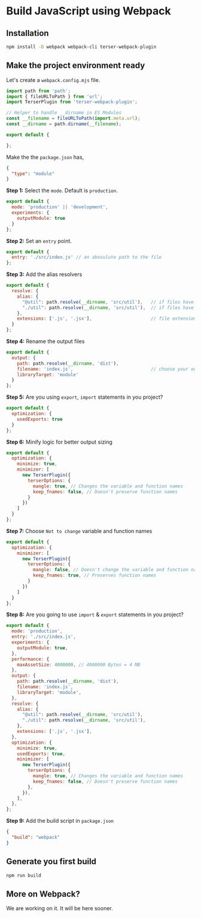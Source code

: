 # Build JavaScript using Webpack

## Installation

```sh
npm install -D webpack webpack-cli terser-webpack-plugin
```

## Make the project environment ready

Let's create a `webpack.config.mjs` file.

```mjs
import path from 'path';
import { fileURLToPath } from 'url';
import TerserPlugin from 'terser-webpack-plugin';

// Helper to handle __dirname in ES Modules
const __filename = fileURLToPath(import.meta.url);
const __dirname = path.dirname(__filename);

export default {

};
```

Make the the `package.json` has,

```json
{
  "type": "module"
}
```

**Step 1:** Select the `mode`. Default is `production`.

```mjs
export default {
  mode: 'production' || 'development',
  experiments: {
    outputModule: true
  }
};
```

**Step 2:** Set an `entry` point.

```mjs
export default {
  entry: './src/index.js' // an abosulute path to the file
};
```

**Step 3:** Add the alias resolvers

```mjs
export default {
  resolve: {
    alias: {
      "@util": path.resolve(__dirname, 'src/util'),   // if files have "@util"
      "./util": path.resolve(__dirname, 'src/util'),  // if files have "./util"
    },
    extensions: ['.js', '.jsx'],                      // file extensions are must
  }
};
```

**Step 4:** Rename the output files

```mjs
export default {
  output: {
    path: path.resolve(__dirname, 'dist'),
    filename: 'index.js',                             // choose your output filename.
    libraryTarget: 'module'
  }
};
```

**Step 5:** Are you using `export`, `import` statements in you project?

```mjs
export default {
  optimization: {
    usedExports: true
  }
};
```

**Step 6:** Minify logic for better output sizing

```mjs
export default {
  optimization: {
    minimize: true,
    minimizer: [
      new TerserPlugin({
        terserOptions: {
          mangle: true, // Changes the variable and function names
          keep_fnames: false, // Doesn't preserve function names
        }
      })
    ]
  }
};
```

**Step 7:** Choose `Not to change` variable and function names

```mjs
export default {
  optimization: {
    minimizer: [
      new TerserPlugin({
        terserOptions: {
          mangle: false, // Doesn't change the variable and function names
          keep_fnames: true, // Preserves function names
        }
      })
    ]
  }
};
```

**Step 8:** Are you going to use `import` & `export` statements in you project?

```mjs
export default {
  mode: 'production',
  entry: './src/index.js',
  experiments: {
    outputModule: true,
  },
  performance: {
    maxAssetSize: 4000000, // 4000000 Bytes = 4 MB
  },
  output: {
    path: path.resolve(__dirname, 'dist'),
    filename: 'index.js',
    libraryTarget: 'module',
  },
  resolve: {
    alias: {
      "@util": path.resolve(__dirname, 'src/util'),
      "./util": path.resolve(__dirname, 'src/util'),
    },
    extensions: ['.js', '.jsx'],
  },
  optimization: {
    minimize: true,
    usedExports: true,
    minimizer: [
      new TerserPlugin({
        terserOptions: {
          mangle: true, // Changes the variable and function names
          keep_fnames: false, // Doesn't preserve function names
        },
      }),
    ],
  },
};
```

**Step 9:** Add the build script in `package.json`

```json
{
  "build": "webpack"
}
```

## Generate you first build

```sh
npm run build
```

## More on Webpack?

We are working on it. It will be here sooner.
